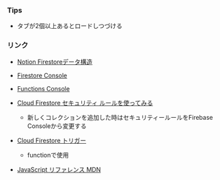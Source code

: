 ### Tips
* タブが2個以上あるとロードしつづける

### リンク
* [Notion Firestoreデータ構造](https://www.notion.so/Firestore-dbcb1891bf114598bb2b54dada255641)

* [Firestore Console](https://console.firebase.google.com/project/kamo-it-pj-takeout-develop/database/firestore/data~2Fmail~2FntXzibF0JdMsBSLq0WKM)

* [Functions Console](https://console.firebase.google.com/project/kamo-it-pj-takeout-develop/functions/list)

* [Cloud Firestore セキュリティ ルールを使ってみる](https://firebase.google.com/docs/firestore/security/get-started?hl=ja)
   * 新しくコレクションを追加した時はセキュリティールールをFirebase Consoleから変更する

* [Cloud Firestore トリガー](https://firebase.google.com/docs/functions/firestore-events?hl=ja)
   * functionで使用

* [JavaScript リファレンス MDN](https://developer.mozilla.org/ja/docs/Web/JavaScript/Reference)
